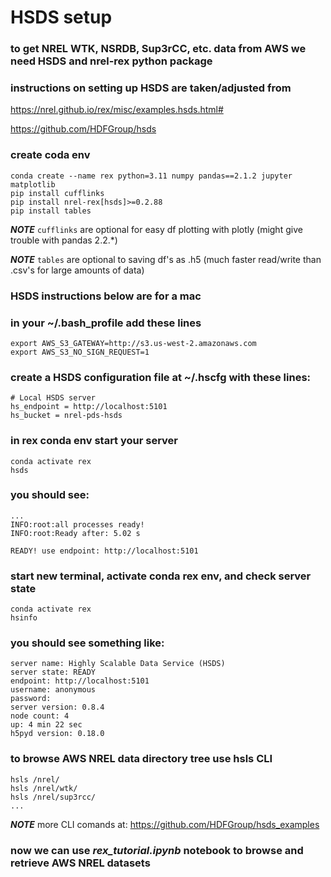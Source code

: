 # HSDS setup
 
### to get NREL WTK, NSRDB, Sup3rCC, etc. data from AWS we need HSDS and nrel-rex python package

### instructions on setting up HSDS are taken/adjusted from

https://nrel.github.io/rex/misc/examples.hsds.html#

https://github.com/HDFGroup/hsds 

### create coda env

```
conda create --name rex python=3.11 numpy pandas==2.1.2 jupyter matplotlib
pip install cufflinks 
pip install nrel-rex[hsds]>=0.2.88
pip install tables
```
**_NOTE_** `cufflinks` are optional for easy df plotting with plotly (might give trouble with pandas 2.2.*)

**_NOTE_** `tables` are optional to saving df's as .h5 (much faster read/write than .csv's for large amounts of data)


### HSDS instructions below are for a mac  

### in your ~/.bash_profile add these lines
```
export AWS_S3_GATEWAY=http://s3.us-west-2.amazonaws.com
export AWS_S3_NO_SIGN_REQUEST=1
```

### create a HSDS configuration file at ~/.hscfg with these lines:
```
# Local HSDS server
hs_endpoint = http://localhost:5101
hs_bucket = nrel-pds-hsds
```

### in rex conda env start your server
```
conda activate rex
hsds
```


### you should see:
```
...
INFO:root:all processes ready!
INFO:root:Ready after: 5.02 s

READY! use endpoint: http://localhost:5101
```

### start new terminal, activate conda rex env, and check server state
```
conda activate rex
hsinfo

```

### you should see something like:
```
server name: Highly Scalable Data Service (HSDS)
server state: READY
endpoint: http://localhost:5101
username: anonymous 
password: 
server version: 0.8.4
node count: 4
up: 4 min 22 sec
h5pyd version: 0.18.0

```

### to browse AWS NREL data directory tree use hsls CLI

```
hsls /nrel/
hsls /nrel/wtk/
hsls /nrel/sup3rcc/
...
```

**_NOTE_** more CLI comands at: https://github.com/HDFGroup/hsds_examples

### now we can use *rex_tutorial.ipynb* notebook to browse and retrieve AWS NREL datasets






